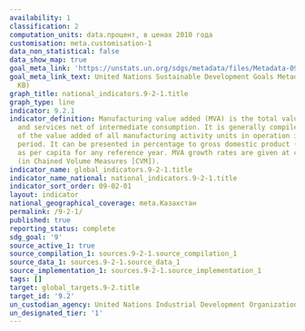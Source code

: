 ```yaml
---
availability: 1
classification: 2
computation_units: data.процент, в ценах 2010 года
customisation: meta.customisation-1
data_non_statistical: false
data_show_map: true
goal_meta_link: 'https://unstats.un.org/sdgs/metadata/files/Metadata-09-02-01.pdf '
goal_meta_link_text: United Nations Sustainable Development Goals Metadata (PDF 217
  KB)
graph_title: national_indicators.9-2-1.title
graph_type: line
indicator: 9.2.1
indicator_definition: Manufacturing value added (MVA) is the total value of goods
  and services net of intermediate consumption. It is generally compiled as the sum
  of the value added of all manufacturing activity units in operation in the reference
  period. It can be presented in percentage to gross domestic product (GDP) as well
  as per capita for any reference year. MVA growth rates are given at constant prices
  (in Chained Volume Measures [CVM]).
indicator_name: global_indicators.9-2-1.title
indicator_name_national: national_indicators.9-2-1.title
indicator_sort_order: 09-02-01
layout: indicator
national_geographical_coverage: meta.Казахстан
permalink: /9-2-1/
published: true
reporting_status: complete
sdg_goal: '9'
source_active_1: true
source_compilation_1: sources.9-2-1.source_compilation_1
source_data_1: sources.9-2-1.source_data_1
source_implementation_1: sources.9-2-1.source_implementation_1
tags: []
target: global_targets.9-2.title
target_id: '9.2'
un_custodian_agency: United Nations Industrial Development Organization (UNIDO)
un_designated_tier: '1'
---
```


